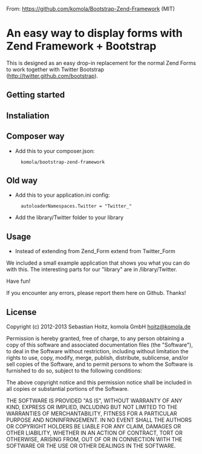 
From: https://github.com/komola/Bootstrap-Zend-Framework (MIT)


An easy way to display forms with Zend Framework + Bootstrap
============================================================

This is designed as an easy drop-in replacement for the normal Zend Forms to
work together with Twitter Bootstrap (http://twitter.github.com/bootstrap).

Getting started
---------------

Instaliation
------------

Composer way
------------

* Add this to your composer.json:

        komola/bootstrap-zend-framework

Old way
-------

* Add this to your application.ini config:

        autoloaderNamespaces.Twitter = "Twitter_"

* Add the library/Twitter folder to your library

Usage
-----

* Instead of extending from Zend\_Form extend from Twitter\_Form

We included a small example application that shows you what you can do with
this.
The interesting parts for our "library" are in /library/Twitter.

Have fun!

If you encounter any errors, please report them here on Github. Thanks!

License
-------

Copyright (c) 2012-2013 Sebastian Hoitz, komola GmbH <hoitz@komola.de>

Permission is hereby granted, free of charge, to any person obtaining a copy of this software and associated documentation files (the "Software"), to deal in the Software without restriction, including without limitation the rights to use, copy, modify, merge, publish, distribute, sublicense, and/or sell copies of the Software, and to permit persons to whom the Software is furnished to do so, subject to the following conditions:

The above copyright notice and this permission notice shall be included in all copies or substantial portions of the Software.

THE SOFTWARE IS PROVIDED "AS IS", WITHOUT WARRANTY OF ANY KIND, EXPRESS OR IMPLIED, INCLUDING BUT NOT LIMITED TO THE WARRANTIES OF MERCHANTABILITY, FITNESS FOR A PARTICULAR PURPOSE AND NONINFRINGEMENT. IN NO EVENT SHALL THE AUTHORS OR COPYRIGHT HOLDERS BE LIABLE FOR ANY CLAIM, DAMAGES OR OTHER LIABILITY, WHETHER IN AN ACTION OF CONTRACT, TORT OR OTHERWISE, ARISING FROM, OUT OF OR IN CONNECTION WITH THE SOFTWARE OR THE USE OR OTHER DEALINGS IN THE SOFTWARE.